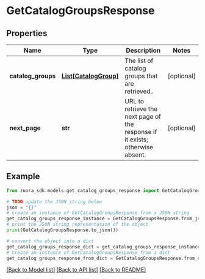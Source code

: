 # GetCatalogGroupsResponse


## Properties

Name | Type | Description | Notes
------------ | ------------- | ------------- | -------------
**catalog_groups** | [**List[CatalogGroup]**](CatalogGroup.md) | The list of catalog groups that are retrieved..  | [optional] 
**next_page** | **str** | URL to retrieve the next page of the response if it exists; otherwise absent.  | [optional] 

## Example

```python
from zuora_sdk.models.get_catalog_groups_response import GetCatalogGroupsResponse

# TODO update the JSON string below
json = "{}"
# create an instance of GetCatalogGroupsResponse from a JSON string
get_catalog_groups_response_instance = GetCatalogGroupsResponse.from_json(json)
# print the JSON string representation of the object
print(GetCatalogGroupsResponse.to_json())

# convert the object into a dict
get_catalog_groups_response_dict = get_catalog_groups_response_instance.to_dict()
# create an instance of GetCatalogGroupsResponse from a dict
get_catalog_groups_response_from_dict = GetCatalogGroupsResponse.from_dict(get_catalog_groups_response_dict)
```
[[Back to Model list]](../README.md#documentation-for-models) [[Back to API list]](../README.md#documentation-for-api-endpoints) [[Back to README]](../README.md)


